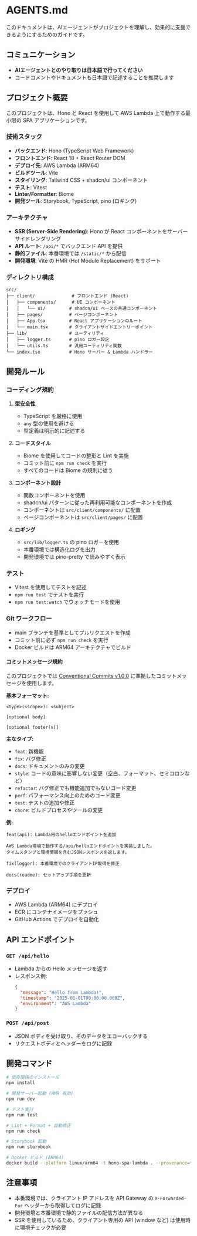 # AGENTS.md

このドキュメントは、AIエージェントがプロジェクトを理解し、効果的に支援できるようにするためのガイドです。

## コミュニケーション

- **AIエージェントとのやり取りは日本語で行ってください**
- コードコメントやドキュメントも日本語で記述することを推奨します

## プロジェクト概要

このプロジェクトは、Hono と React を使用して AWS Lambda 上で動作する最小限の SPA アプリケーションです。

### 技術スタック

- **バックエンド**: Hono (TypeScript Web Framework)
- **フロントエンド**: React 18 + React Router DOM
- **デプロイ先**: AWS Lambda (ARM64)
- **ビルドツール**: Vite
- **スタイリング**: Tailwind CSS + shadcn/ui コンポーネント
- **テスト**: Vitest
- **Linter/Formatter**: Biome
- **開発ツール**: Storybook, TypeScript, pino (ロギング)

### アーキテクチャ

- **SSR (Server-Side Rendering)**: Hono が React コンポーネントをサーバーサイドレンダリング
- **API ルート**: `/api/*` でバックエンド API を提供
- **静的ファイル**: 本番環境では `/static/*` から配信
- **開発環境**: Vite の HMR (Hot Module Replacement) をサポート

### ディレクトリ構成

```
src/
├── client/              # フロントエンド (React)
│   ├── components/      # UI コンポーネント
│   │   └── ui/         # shadcn/ui ベースの共通コンポーネント
│   ├── pages/          # ページコンポーネント
│   ├── App.tsx         # React アプリケーションのルート
│   └── main.tsx        # クライアントサイドエントリーポイント
├── lib/                # ユーティリティ
│   ├── logger.ts       # pino ロガー設定
│   └── utils.ts        # 汎用ユーティリティ関数
└── index.tsx           # Hono サーバー & Lambda ハンドラー
```

## 開発ルール

### コーディング規約

1. **型安全性**
   - TypeScript を厳格に使用
   - `any` 型の使用を避ける
   - 型定義は明示的に記述する

2. **コードスタイル**
   - Biome を使用してコードの整形と Lint を実施
   - コミット前に `npm run check` を実行
   - すべてのコードは Biome の規則に従う

3. **コンポーネント設計**
   - 関数コンポーネントを使用
   - shadcn/ui パターンに従った再利用可能なコンポーネントを作成
   - コンポーネントは `src/client/components/` に配置
   - ページコンポーネントは `src/client/pages/` に配置

4. **ロギング**
   - `src/lib/logger.ts` の pino ロガーを使用
   - 本番環境では構造化ログを出力
   - 開発環境では pino-pretty で読みやすく表示

### テスト

- Vitest を使用してテストを記述
- `npm run test` でテストを実行
- `npm run test:watch` でウォッチモードを使用

### Git ワークフロー

- main ブランチを基準としてプルリクエストを作成
- コミット前に必ず `npm run check` を実行
- Docker ビルドは ARM64 アーキテクチャでビルド

#### コミットメッセージ規約

このプロジェクトでは [Conventional Commits v1.0.0](https://www.conventionalcommits.org/en/v1.0.0/) に準拠したコミットメッセージを使用します。

**基本フォーマット:**
```
<type>(<scope>): <subject>

[optional body]

[optional footer(s)]
```

**主なタイプ:**
- `feat`: 新機能
- `fix`: バグ修正
- `docs`: ドキュメントのみの変更
- `style`: コードの意味に影響しない変更（空白、フォーマット、セミコロンなど）
- `refactor`: バグ修正でも機能追加でもないコード変更
- `perf`: パフォーマンス向上のためのコード変更
- `test`: テストの追加や修正
- `chore`: ビルドプロセスやツールの変更

**例:**
```
feat(api): Lambda用のhelloエンドポイントを追加

AWS Lambda環境で動作する/api/helloエンドポイントを実装しました。
タイムスタンプと環境情報を含むJSONレスポンスを返します。
```

```
fix(logger): 本番環境でのクライアントIP取得を修正
```

```
docs(readme): セットアップ手順を更新
```

### デプロイ

- AWS Lambda (ARM64) にデプロイ
- ECR にコンテナイメージをプッシュ
- GitHub Actions でデプロイを自動化

## API エンドポイント

### `GET /api/hello`
- Lambda からの Hello メッセージを返す
- レスポンス例:
  ```json
  {
    "message": "Hello from Lambda!",
    "timestamp": "2025-01-01T00:00:00.000Z",
    "environment": "AWS Lambda"
  }
  ```

### `POST /api/post`
- JSON ボディを受け取り、そのデータをエコーバックする
- リクエストボディとヘッダーをログに記録

## 開発コマンド

```bash
# 依存関係のインストール
npm install

# 開発サーバー起動 (HMR 有効)
npm run dev

# テスト実行
npm run test

# Lint + Format + 自動修正
npm run check

# Storybook 起動
npm run storybook

# Docker ビルド (ARM64)
docker build --platform linux/arm64 -t hono-spa-lambda . --provenance=false
```

## 注意事項

- 本番環境では、クライアント IP アドレスを API Gateway の `X-Forwarded-For` ヘッダーから取得してログに記録
- 開発環境と本番環境で静的ファイルの配信方法が異なる
- SSR を使用しているため、クライアント専用の API (window など) は使用時に環境チェックが必要
